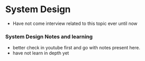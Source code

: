 # System Design
* Have not come interview related to this topic ever until now





### System Design Notes  and learning
* better check in youtube first and go with notes present here. 
* have not learn in depth yet